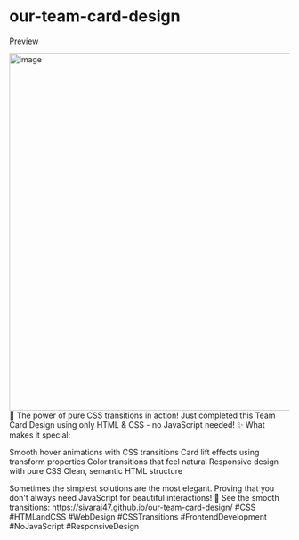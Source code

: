 # our-team-card-design

<a href="https://sivaraj47.github.io/our-team-card-design/">Preview</a>

<img width="1366" height="641" alt="image" src="https://github.com/user-attachments/assets/f769b1a7-a167-4a13-9cb2-ce42a872bc5e" />
🎨 The power of pure CSS transitions in action!
Just completed this Team Card Design using only HTML & CSS - no JavaScript needed!
✨ What makes it special:

Smooth hover animations with CSS transitions
Card lift effects using transform properties
Color transitions that feel natural
Responsive design with pure CSS
Clean, semantic HTML structure

Sometimes the simplest solutions are the most elegant. Proving that you don't always need JavaScript for beautiful interactions!
🔗 See the smooth transitions: https://sivaraj47.github.io/our-team-card-design/
#CSS #HTMLandCSS #WebDesign #CSSTransitions #FrontendDevelopment #NoJavaScript #ResponsiveDesign
